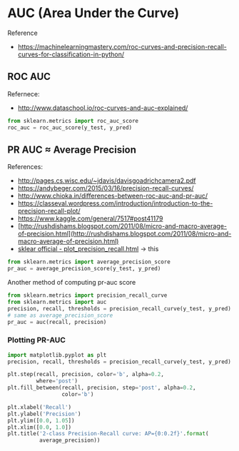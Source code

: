 # AUC (Area Under the Curve)

Reference

- https://machinelearningmastery.com/roc-curves-and-precision-recall-curves-for-classification-in-python/

## ROC AUC 

Refernece: 

- http://www.dataschool.io/roc-curves-and-auc-explained/

```py 
from sklearn.metrics import roc_auc_score
roc_auc = roc_auc_score(y_test, y_pred)
```

## PR AUC ≈ Average Precision

References: 

- http://pages.cs.wisc.edu/~jdavis/davisgoadrichcamera2.pdf
- https://andybeger.com/2015/03/16/precision-recall-curves/
- http://www.chioka.in/differences-between-roc-auc-and-pr-auc/
- https://classeval.wordpress.com/introduction/introduction-to-the-precision-recall-plot/
- https://www.kaggle.com/general/7517#post41179
- [http://rushdishams.blogspot.com/2011/08/micro-and-macro-average-of-precision.html](http://rushdishams.blogspot.com/2011/08/micro-and-macro-average-of-precision.html)
- [sklear official - plot_precision_recall.html](https://scikit-learn.org/stable/auto_examples/model_selection/plot_precision_recall.html) -> this 

```py 
from sklearn.metrics import average_precision_score
pr_auc = average_precision_score(y_test, y_pred)
```

Another method of computing pr-auc score 

```py 
from sklearn.metrics import precision_recall_curve
from sklearn.metrics import auc
precision, recall, thresholds = precision_recall_curve(y_test, y_pred)
# same as average_precision_score
pr_auc = auc(recall, precision)
```

### Plotting PR-AUC 

```py
import matplotlib.pyplot as plt
precision, recall, thresholds = precision_recall_curve(y_test, y_pred)

plt.step(recall, precision, color='b', alpha=0.2,
         where='post')
plt.fill_between(recall, precision, step='post', alpha=0.2,
                 color='b')

plt.xlabel('Recall')
plt.ylabel('Precision')
plt.ylim([0.0, 1.05])
plt.xlim([0.0, 1.0])
plt.title('2-class Precision-Recall curve: AP={0:0.2f}'.format(
          average_precision))

```